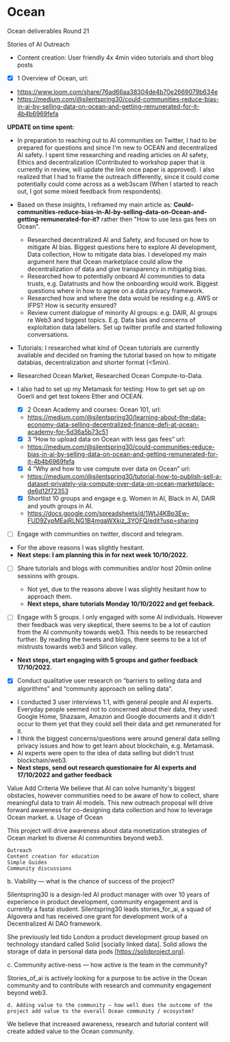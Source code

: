 # Ocean
Ocean deliverables Round 21

Stories of AI Outreach

   - Content creation: User friendly 4x 4min video tutorials and short blog posts
   - [x] 1 Overview of Ocean, url:
   - https://www.loom.com/share/76ad66aa38304de4b70e2669079b634e
   - https://medium.com/@silentspring30/could-communities-reduce-bias-in-ai-by-selling-data-on-ocean-and-getting-remunerated-for-it-4b4b6969fefa

**UPDATE on time spent:**
* In preparation to reaching out to AI communities on Twitter, I had to be prepared for questions and since I'm new to OCEAN and decentralized AI  safety. I spent time researching and reading articles on AI safety, Ethics and decentralization (Contributed to workshop paper that is currently in review, will update the link once paper is approved). I also realized that I had to frame the outreach differently, since it could come potentially could come across as a web3scam (When I started to reach out, I got some mixed feedback from respondents).
         
* Based on these insights, I reframed my main article as: **Could-communities-reduce-bias-in-AI-by-selling-data-on-Ocean-and-getting-remunerated-for-it?** rather then "How to use less gas fees on Ocean".
  * Researched decentralized AI and Safety, and focused on how to mitigate AI bias. Biggest questions here to explore AI development, Data collection, How to mitigate data bias. I developed my main argument here that Ocean marketplace could allow the decentralization of data and give transparency in mitigatig bias.
  * Researched how to potentially onboard AI communities to data trusts, e.g. Datatrusts and how the onboarding would work. Biggest questions where in how to agree on a data privacy framework. 
  * Researched how and where the data would be residing e.g. AWS or IFPS? How is security ensured?
  * Review current dialogue of minority AI groups: e.g. DAIR, AI groups re Web3 and biggest topics. E.g. Data bias and concerns of exploitation data labellers. Set up twitter profile and started following conversations.
 
 
 * Tutorials: I researched what kind of Ocean tutorials are currently available and decided on framing the tutorial based on how to mitigate databias, decentralization and shorter format (<5min).
 * Researched Ocean Market, Researched Ocean Compute-to-Data.
 * I also had to set up my Metamask for testing: How to get set up on Goerli and get test tokens Ether and OCEAN.
   
   - [x] 2 Ocean Academy and courses: Ocean 101, url:
   - https://medium.com/@silentspring30/learning-about-the-data-economy-data-selling-decentralized-finance-defi-at-ocean-academy-for-5d36a5b73c51
   
   - [x] 3 “How to upload data on Ocean with less gas fees” url:
   - https://medium.com/@silentspring30/could-communities-reduce-bias-in-ai-by-selling-data-on-ocean-and-getting-remunerated-for-it-4b4b6969fefa

   - [x] 4 “Why and how to use compute over data on Ocean” url: 
   - https://medium.com/@silentspring30/tutorial-how-to-publish-sell-a-dataset-privately-via-compute-over-data-on-ocean-marketplace-de6d12f72353
   
   - [X] Shortlist 10 groups and engage e.g. Women in AI, Black in AI, DAIR and youth groups in AI.
   - https://docs.google.com/spreadsheets/d/1WtJ4KBp3Ew-FUD9ZypMEaiRLNG1B4mgaWXkiz_3YOFQ/edit?usp=sharing

  - [ ] Engage with communities on twitter, discord and telegram.
   - For the above reasons I was slightly hesitant. 
   - **Next steps: I am planning this in for next week 10/10/2022.**

  - [ ] Share tutorials and blogs with communities and/or host 20min online sessions with groups.
    - Not yet, due to the reasons above I was slightly hesitant how to approach them. 
    - **Next steps, share tutorials Monday 10/10/2022 and get feeback.**
   
   - [ ] Engage with 5 groups. I only engaged with some AI individuals. However their feedback was very skeptical, there seems to be a lot of caution from the AI community towards web3. This needs to be researched further. By reading the tweets and blogs, there seems to be a lot of mistrusts towards web3 and Silicon valley. 
   - **Next steps, start engaging with 5 groups and gather feedback 17/10/2022.**
   
   - [X] Conduct qualitative user research on “barriers to selling data and algorithms” and “community approach on selling data”.
   - I conducted 3 user interviews 1:1, with general people and AI experts. Everyday people seemed not to concerned about their data, they used: Google Home, Shazaam, Amazon and Google documents and it didn't occur to them yet that they could sell their data and get remunerated for it.
   - I think the biggest concerns/questions were around general data selling privacy issues and how to get learn about blockchain, e.g. Metamask.
   - AI experts were open to the idea of data selling but didn't trust blockchain/web3.
   - **Next steps, send out research questionaire for AI experts and 17/10/2022 and gather feedback**
   




Value Add Criteria
We believe that AI can solve humanity's biggest obstacles, however communities need to be aware of how to collect, share meaningful data to train AI models. This new outreach proposal will drive forward awareness for co-designing data collection and how to leverage Ocean market.
a. Usage of Ocean

This project will drive awareness about data monetization strategies of Ocean market to diverse AI communities beyond web3.


    Outreach
    Content creation for education
    Simple Guides
    Community discussions


b. Viability — what is the chance of success of the project?

Silentspring30 is a design-led AI product manager with over 10 years of experience in product development, community engagement and is currently a fastai student. Silentspring30 leads stories_for_ai, a squad of Algovera and has received one grant for development work of a Decentralized AI DAO framework. 


She previously led tido London a product development group based on technology standard called Solid [socially linked data]. Solid allows the storage of data in personal data pods [https://solidproject.org].


c. Community active-ness — how active is the team in the community?

Stories_of_ai is actively looking for a purpose to be active in the Ocean community and to contribute with research and community engagement beyond web3.

    d. Adding value to the community — how well does the outcome of the project add value to the overall Ocean community / ecosystem? 


We believe that increased awareness, research and tutorial content will create added value to the Ocean community.

